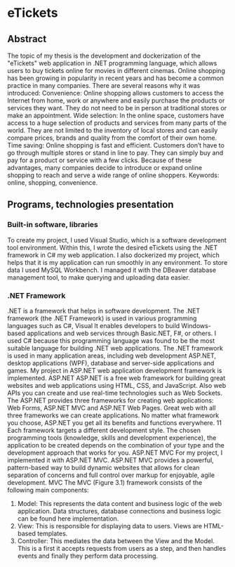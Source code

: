 # eTickets
## Abstract
The topic of my thesis is the development and dockerization of the "eTickets" web
application in .NET programming language, which allows users to buy tickets online for
movies in different cinemas. Online shopping has been growing in popularity in recent
years and has become a common practice in many companies. There are several reasons
why it was introduced:
Convenience: Online shopping allows customers to access the Internet from home,
work or anywhere and easily purchase the products or services they want. They do not
need to be in person at traditional stores or make an appointment.
Wide selection: In the online space, customers have access to a huge selection of
products and services from many parts of the world. They are not limited to the inventory
of local stores and can easily compare prices, brands and quality from the comfort of their
own home.
Time saving: Online shopping is fast and efficient. Customers don’t have to go
through multiple stores or stand in line to pay. They can simply buy and pay for a
product or service with a few clicks.
Because of these advantages, many companies decide to introduce or expand online
shopping to reach and serve a wide range of online shoppers.
Keywords: online, shopping, convenience.

## Programs, technologies presentation
### Built-in software, libraries
To create my project, I used Visual Studio, which is a software development tool
environment. Within this, I wrote the desired eTickets using the .NET framework in C#
my web application. I also dockerized my project, which helps that it is
my application can run smoothly in any environment. To store data
I used MySQL Workbench. I managed it with the DBeaver database management tool,
to make querying and uploading data easier.
### .NET Framework
.NET is a framework that helps in software development. The .NET framework (the .NET Framework) is used in various programming languages such as C#, Visual
It enables developers to build Windows-based applications and web services through Basic.NET, F#, or others. I used C# because this
programming language was found to be the most suitable language for building .NET web applications.
The .NET framework is used in many application areas, including web development ASP.NET, desktop applications (WPF), database and server-side applications and games. My project in ASP.NET web application development framework
is implemented.
ASP.NET
ASP.NET is a free web framework for building great websites and web applications using HTML, CSS, and JavaScript. Also web APIs
you can create and use real-time technologies such as Web Sockets. The
ASP.NET provides three frameworks for creating web applications: Web Forms,
ASP.NET MVC and ASP.NET Web Pages. Great web with all three frameworks
we can create applications. No matter what framework you choose, ASP.NET
you get all its benefits and functions everywhere.
11
Each framework targets a different development style. The chosen programming tools (knowledge, skills and development experience), the application to be created
depends on the combination of your type and the development approach that works for you.
ASP.NET MVC
For my project, I implemented it with ASP.NET MVC. ASP.NET MVC provides a powerful, pattern-based way to build dynamic websites that allows for clean separation of concerns and full control over markup
for enjoyable, agile development.
MVC
The MVC (Figure 3.1) framework consists of the following main components:
1. Model: This represents the data content and business logic of the web application. Data structures, database connections and business logic can be found here
implementation.
2. View: This is responsible for displaying data to users. Views are HTML-based templates.
3. Controller: This mediates the data between the View and the Model. This is a first
it accepts requests from users as a step, and then handles events
and finally they perform data processing.
